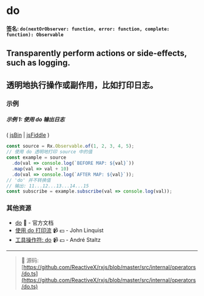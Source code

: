 # do

#### 签名: `do(nextOrObserver: function, error: function, complete: function): Observable`

## Transparently perform actions or side-effects, such as logging.
## 透明地执行操作或副作用，比如打印日志。

### 示例

##### 示例 1: 使用 do 输出日志

( [jsBin](http://jsbin.com/jimazuriva/1/edit?js,console) |
[jsFiddle](https://jsfiddle.net/btroncone/qtyakorq/) )

```js
const source = Rx.Observable.of(1, 2, 3, 4, 5);
// 使用 do 透明地打印 source 中的值
const example = source
  .do(val => console.log(`BEFORE MAP: ${val}`))
  .map(val => val + 10)
  .do(val => console.log(`AFTER MAP: ${val}`));
// 'do' 并不转换值
// 输出: 11...12...13...14...15
const subscribe = example.subscribe(val => console.log(val));
```

### 其他资源

* [do](http://cn.rx.js.org/class/es6/Observable.js~Observable.html#instance-method-do) :newspaper: - 官方文档
* [使用 do 打印流](https://egghead.io/lessons/rxjs-logging-a-stream-with-do?course=step-by-step-async-javascript-with-rxjs) :video_camera: :dollar: - John Linquist
* [工具操作符: do](https://egghead.io/lessons/rxjs-utility-operator-do?course=rxjs-beyond-the-basics-operators-in-depth) :video_camera: :dollar: - André Staltz

---
> :file_folder: 源码:  [https://github.com/ReactiveX/rxjs/blob/master/src/internal/operators/do.ts](https://github.com/ReactiveX/rxjs/blob/master/src/internal/operators/do.ts)
